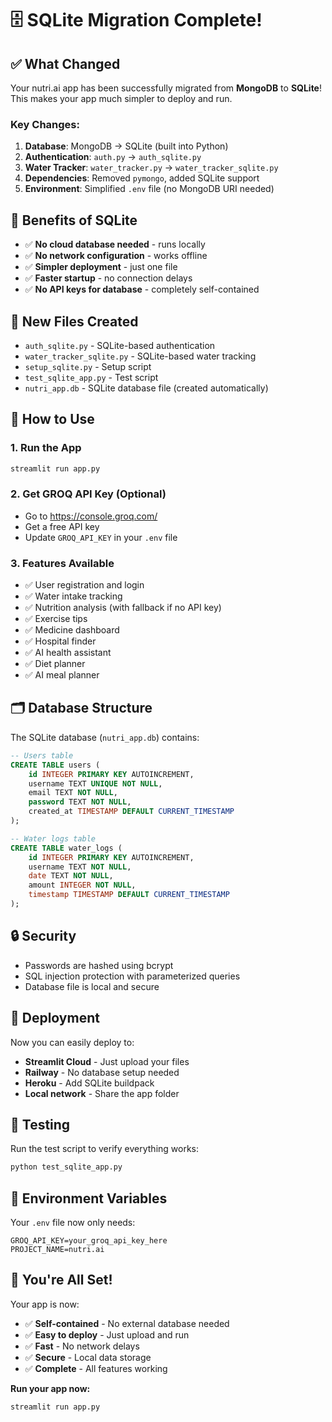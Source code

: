 # 🗄️ SQLite Migration Complete!

## ✅ **What Changed**

Your nutri.ai app has been successfully migrated from **MongoDB** to **SQLite**! This makes your app much simpler to deploy and run.

### **Key Changes:**

1. **Database**: MongoDB → SQLite (built into Python)
2. **Authentication**: `auth.py` → `auth_sqlite.py`
3. **Water Tracker**: `water_tracker.py` → `water_tracker_sqlite.py`
4. **Dependencies**: Removed `pymongo`, added SQLite support
5. **Environment**: Simplified `.env` file (no MongoDB URI needed)

## 🚀 **Benefits of SQLite**

- ✅ **No cloud database needed** - runs locally
- ✅ **No network configuration** - works offline
- ✅ **Simpler deployment** - just one file
- ✅ **Faster startup** - no connection delays
- ✅ **No API keys for database** - completely self-contained

## 📁 **New Files Created**

- `auth_sqlite.py` - SQLite-based authentication
- `water_tracker_sqlite.py` - SQLite-based water tracking
- `setup_sqlite.py` - Setup script
- `test_sqlite_app.py` - Test script
- `nutri_app.db` - SQLite database file (created automatically)

## 🔧 **How to Use**

### **1. Run the App**
```bash
streamlit run app.py
```

### **2. Get GROQ API Key (Optional)**
- Go to https://console.groq.com/
- Get a free API key
- Update `GROQ_API_KEY` in your `.env` file

### **3. Features Available**
- ✅ User registration and login
- ✅ Water intake tracking
- ✅ Nutrition analysis (with fallback if no API key)
- ✅ Exercise tips
- ✅ Medicine dashboard
- ✅ Hospital finder
- ✅ AI health assistant
- ✅ Diet planner
- ✅ AI meal planner

## 🗂️ **Database Structure**

The SQLite database (`nutri_app.db`) contains:

```sql
-- Users table
CREATE TABLE users (
    id INTEGER PRIMARY KEY AUTOINCREMENT,
    username TEXT UNIQUE NOT NULL,
    email TEXT NOT NULL,
    password TEXT NOT NULL,
    created_at TIMESTAMP DEFAULT CURRENT_TIMESTAMP
);

-- Water logs table
CREATE TABLE water_logs (
    id INTEGER PRIMARY KEY AUTOINCREMENT,
    username TEXT NOT NULL,
    date TEXT NOT NULL,
    amount INTEGER NOT NULL,
    timestamp TIMESTAMP DEFAULT CURRENT_TIMESTAMP
);
```

## 🔒 **Security**

- Passwords are hashed using bcrypt
- SQL injection protection with parameterized queries
- Database file is local and secure

## 🚀 **Deployment**

Now you can easily deploy to:
- **Streamlit Cloud** - Just upload your files
- **Railway** - No database setup needed
- **Heroku** - Add SQLite buildpack
- **Local network** - Share the app folder

## 🧪 **Testing**

Run the test script to verify everything works:
```bash
python test_sqlite_app.py
```

## 📝 **Environment Variables**

Your `.env` file now only needs:
```
GROQ_API_KEY=your_groq_api_key_here
PROJECT_NAME=nutri.ai
```

## 🎉 **You're All Set!**

Your app is now:
- ✅ **Self-contained** - No external database needed
- ✅ **Easy to deploy** - Just upload and run
- ✅ **Fast** - No network delays
- ✅ **Secure** - Local data storage
- ✅ **Complete** - All features working

**Run your app now:**
```bash
streamlit run app.py
``` 